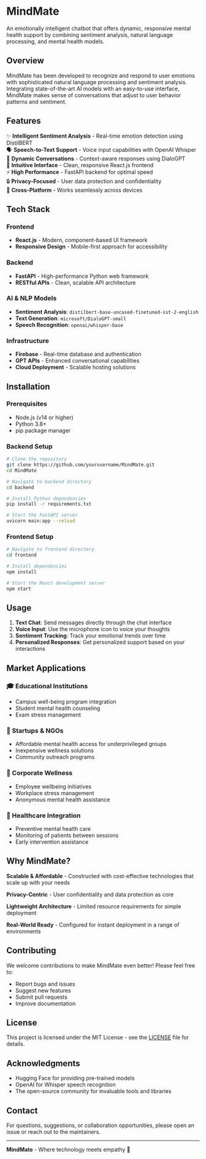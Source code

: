 # MindMate 

An emotionally intelligent chatbot that offers dynamic, responsive mental health support by combining sentiment analysis, natural language processing, and mental health models.

## Overview

MindMate has been developed to recognize and respond to user emotions with sophisticated natural language processing and sentiment analysis. Integrating state-of-the-art AI models with an easy-to-use interface, MindMate makes sense of conversations that adjust to user behavior patterns and sentiment.

## Features

✨ **Intelligent Sentiment Analysis** - Real-time emotion detection using DistilBERT  
🗣️ **Speech-to-Text Support** - Voice input capabilities with OpenAI Whisper  
💬 **Dynamic Conversations** - Context-aware responses using DialoGPT  
🎨 **Intuitive Interface** - Clean, responsive React.js frontend  
⚡ **High Performance** - FastAPI backend for optimal speed  
🔒 **Privacy-Focused** - User data protection and confidentiality  
📱 **Cross-Platform** - Works seamlessly across devices  

## Tech Stack

### Frontend
- **React.js** - Modern, component-based UI framework
- **Responsive Design** - Mobile-first approach for accessibility

### Backend
- **FastAPI** - High-performance Python web framework
- **RESTful APIs** - Clean, scalable API architecture

### AI & NLP Models
- **Sentiment Analysis**: `distilbert-base-uncased-finetuned-sst-2-english`
- **Text Generation**: `microsoft/DialoGPT-small`
- **Speech Recognition**: `openai/whisper-base`

### Infrastructure
- **Firebase** - Real-time database and authentication
- **GPT APIs** - Enhanced conversational capabilities
- **Cloud Deployment** - Scalable hosting solutions

## Installation

### Prerequisites
- Node.js (v14 or higher)
- Python 3.8+
- pip package manager

### Backend Setup
```bash
# Clone the repository
git clone https://github.com/yourusername/MindMate.git
cd MindMate

# Navigate to backend directory
cd backend

# Install Python dependencies
pip install -r requirements.txt

# Start the FastAPI server
uvicorn main:app --reload
```

### Frontend Setup
```bash
# Navigate to frontend directory
cd frontend

# Install dependencies
npm install

# Start the React development server
npm start
```

## Usage

1. **Text Chat**: Send messages directly through the chat interface
2. **Voice Input**: Use the microphone icon to voice your thoughts
3. **Sentiment Tracking**: Track your emotional trends over time
4. **Personalized Responses**: Get personalized support based on your interactions

## Market Applications

### 🎓 Educational Institutions
- Campus well-being program integration
- Student mental health counseling
- Exam stress management

### 🚀 Startups & NGOs
- Affordable mental health access for underprivileged groups
- Inexpensive wellness solutions
- Community outreach programs

### 🏢 Corporate Wellness
- Employee wellbeing initiatives
- Workplace stress management
- Anonymous mental health assistance

### 🏥 Healthcare Integration
- Preventive mental health care
- Monitoring of patients between sessions
- Early intervention assistance

## Why MindMate?

**Scalable & Affordable** - Constructed with cost-effective technologies that scale up with your needs

**Privacy-Centric** - User confidentiality and data protection as core

**Lightweight Architecture** - Limited resource requirements for simple deployment

**Real-World Ready** - Configured for instant deployment in a range of environments

## Contributing

We welcome contributions to make MindMate even better! Please feel free to:

- Report bugs and issues
- Suggest new features
- Submit pull requests
- Improve documentation

## License

This project is licensed under the MIT License - see the [LICENSE](LICENSE) file for details.

## Acknowledgments

- Hugging Face for providing pre-trained models
- OpenAI for Whisper speech recognition
- The open-source community for invaluable tools and libraries

## Contact

For questions, suggestions, or collaboration opportunities, please open an issue or reach out to the maintainers.

---

**MindMate** - Where technology meets empathy 💙
